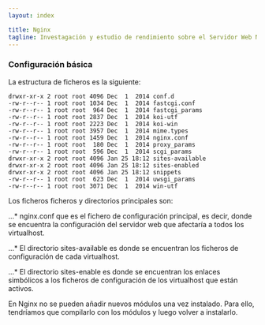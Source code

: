 ```yaml
---
layout: index

title: Nginx
tagline: Investagación y estudio de rendimiento sobre el Servidor Web Nginx
---
```


### Configuración básica

La estructura de ficheros es la siguiente:

    drwxr-xr-x 2 root root 4096 Dec  1  2014 conf.d
    -rw-r--r-- 1 root root 1034 Dec  1  2014 fastcgi.conf
    -rw-r--r-- 1 root root  964 Dec  1  2014 fastcgi_params
    -rw-r--r-- 1 root root 2837 Dec  1  2014 koi-utf
    -rw-r--r-- 1 root root 2223 Dec  1  2014 koi-win
    -rw-r--r-- 1 root root 3957 Dec  1  2014 mime.types
    -rw-r--r-- 1 root root 1459 Dec  1  2014 nginx.conf
    -rw-r--r-- 1 root root  180 Dec  1  2014 proxy_params
    -rw-r--r-- 1 root root  596 Dec  1  2014 scgi_params
    drwxr-xr-x 2 root root 4096 Jan 25 18:12 sites-available
    drwxr-xr-x 2 root root 4096 Jan 25 18:12 sites-enabled
    drwxr-xr-x 2 root root 4096 Jan 25 18:12 snippets
    -rw-r--r-- 1 root root  623 Dec  1  2014 uwsgi_params
    -rw-r--r-- 1 root root 3071 Dec  1  2014 win-utf

Los ficheros ficheros y directorios principales son:
 
...* nginx.conf  que es el fichero de configuración principal, es decir, donde se encuentra la configuración del servidor web que afectaría a todos los virtualhost.
 
...* El directorio sites-available es donde se encuentran los ficheros de configuración de cada virtualhost.
 
...* El directorio sites-enable es donde se encuentran los enlaces simbólicos a los ficheros de configuración de los virtualhost que están activos.

En Nginx no se pueden añadir nuevos módulos una vez instalado. Para ello, tendríamos que compilarlo con los módulos y luego volver a instalarlo.

